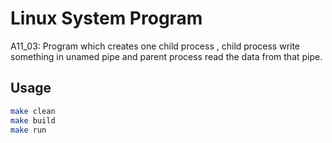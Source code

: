 # Linux System Program
A11_03: Program which creates one child process , child process write something in unamed pipe and parent process read the data from that pipe.

## Usage
```bash
make clean
make build
make run
```
